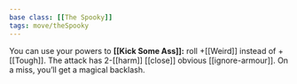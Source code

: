 ```yaml
---
base class: [[The Spooky]]
tags: move/theSpooky
---
```

You can use your powers to **[[Kick Some Ass]]:** roll +[[Weird]] instead of +[[Tough]]. The attack has 2-[[harm]] [[close]] obvious [[ignore-armour]]. On a miss, you’ll get a magical backlash.